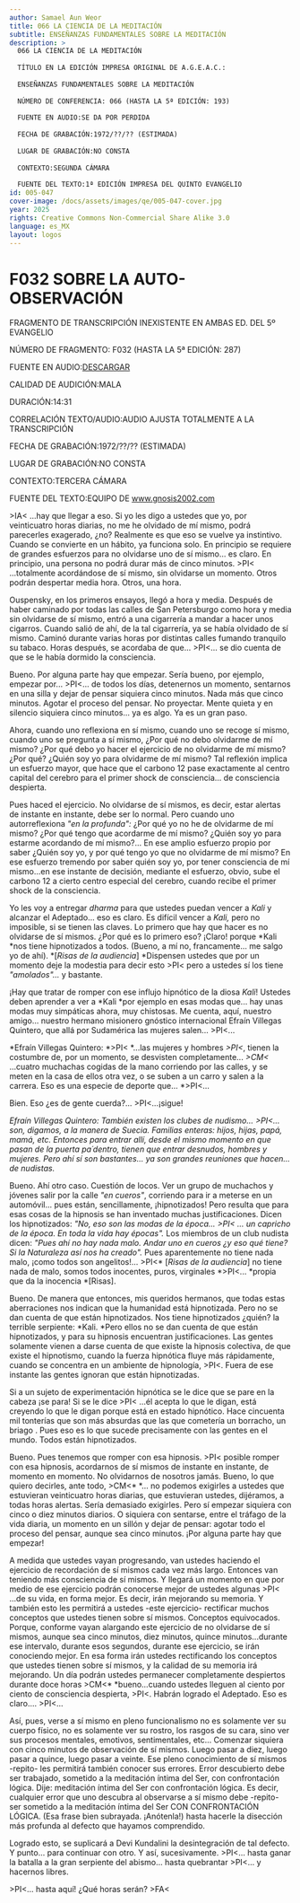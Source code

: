 ```yaml
---
author: Samael Aun Weor
title: 066 LA CIENCIA DE LA MEDITACIÓN
subtitle: ENSEÑANZAS FUNDAMENTALES SOBRE LA MEDITACIÓN
description: >
  066 LA CIENCIA DE LA MEDITACIÓN
  
  TÍTULO EN LA EDICIÓN IMPRESA ORIGINAL DE A.G.E.A.C.:
  
  ENSEÑANZAS FUNDAMENTALES SOBRE LA MEDITACIÓN
  
  NÚMERO DE CONFERENCIA: 066 (HASTA LA 5ª EDICIÓN: 193)
  
  FUENTE EN AUDIO:SE DA POR PERDIDA
  
  FECHA DE GRABACIÓN:1972/??/?? (ESTIMADA)
  
  LUGAR DE GRABACIÓN:NO CONSTA
  
  CONTEXTO:SEGUNDA CÁMARA
  
  FUENTE DEL TEXTO:1ª EDICIÓN IMPRESA DEL QUINTO EVANGELIO
id: 005-047
cover-image: /docs/assets/images/qe/005-047-cover.jpg
year: 2025
rights: Creative Commons Non-Commercial Share Alike 3.0
language: es_MX
layout: logos
---
```

# F032 SOBRE LA AUTO-OBSERVACIÓN

FRAGMENTO DE TRANSCRIPCIÓN INEXISTENTE EN AMBAS ED. DEL 5º EVANGELIO

NÚMERO DE FRAGMENTO: F032 (HASTA LA 5ª EDICIÓN: 287)

FUENTE EN AUDIO:[DESCARGAR](http://www.gnosis2002.com/audiosQE/F032=SOBRE-LA-AUTO-OBSERVACION.zip)

CALIDAD DE AUDICIÓN:MALA

DURACIÓN:14:31

CORRELACIÓN TEXTO/AUDIO:AUDIO AJUSTA TOTALMENTE A LA TRANSCRIPCIÓN

FECHA DE GRABACIÓN:1972/??/?? (ESTIMADA)

LUGAR DE GRABACIÓN:NO CONSTA

CONTEXTO:TERCERA CÁMARA

FUENTE DEL TEXTO:EQUIPO DE www.gnosis2002.com

\>IA< ...hay que llegar a eso. Si yo les digo a ustedes que yo, por veinticuatro horas diarias, no me he olvidado de mí mismo, podrá parecerles exagerado, ¿no? Realmente es que eso se vuelve ya instintivo. Cuando se convierte en un hábito, ya funciona solo. En principio se requiere de grandes esfuerzos para no olvidarse uno de sí mismo... es claro. En principio, una persona no podrá durar más de cinco minutos. \>PI< ...totalmente acordándose de sí mismo, sin olvidarse un momento. Otros podrán despertar media hora. Otros, una hora.

Ouspensky, en los primeros ensayos, llegó a hora y media. Después de haber caminado por todas las calles de San Petersburgo como hora y media sin olvidarse de sí mismo, entró a una cigarrería a mandar a hacer unos cigarros. Cuando salió de ahí, de la tal cigarrería, ya se había olvidado de sí mismo. Caminó durante varias horas por distintas calles fumando tranquilo su tabaco. Horas después, se acordaba de que... \>PI<... se dio cuenta de que se le había dormido la consciencia.

Bueno. Por alguna parte hay que empezar. Sería bueno, por ejemplo, empezar por... \>PI<... de todos los días, detenernos un momento, sentarnos en una silla y dejar de pensar siquiera cinco minutos. Nada más que cinco minutos. Agotar el proceso del pensar. No proyectar. Mente quieta y en silencio siquiera cinco minutos... ya es algo. Ya es un gran paso.

Ahora, cuando uno reflexiona en sí mismo, cuando uno se recoge sí mismo, cuando uno se pregunta a sí mismo, ¿Por qué no debo olvidarme de mí mismo? ¿Por qué debo yo hacer el ejercicio de no olvidarme de mí mismo? ¿Por qué? ¿Quién soy yo para olvidarme de mí mismo? Tal reflexión implica un esfuerzo mayor, que hace que el carbono 12 pase exactamente al centro capital del cerebro para el primer shock de consciencia... de consciencia despierta.

Pues haced el ejercicio. No olvidarse de sí mismos, es decir, estar alertas de instante en instante, debe ser lo normal. Pero cuando uno autorreflexiona *"en la profunda":* ¿Por qué yo no he de olvidarme de mí mismo? ¿Por qué tengo que acordarme de mí mismo? ¿Quién soy yo para estarme acordando de mí mismo?... En ese amplio esfuerzo propio por saber ¿Quién soy yo, y por qué tengo yo que no olvidarme de mí mismo? En ese esfuerzo tremendo por saber quién soy yo, por tener consciencia de mí mismo...en ese instante de decisión, mediante el esfuerzo, obvio, sube el carbono 12 a cierto centro especial del cerebro, cuando recibe el primer shock de la consciencia.

Yo les voy a entregar *dharma* para que ustedes puedan vencer a *Kali* y alcanzar el Adeptado... eso es claro. Es difícil vencer a *Kali,* pero no imposible, si se tienen las claves. Lo primero que hay que hacer es no olvidarse de sí mismos. ¿Por qué es lo primero eso? ¡Claro! porque *Kali *nos tiene hipnotizados a todos. (Bueno, a mí no, francamente... me salgo yo de ahí). *[*Risas de la audiencia*] *Dispensen ustedes que por un momento deje la modestia para decir esto \>PI< pero a ustedes sí los tiene *"amolados"...* y bastante.

¡Hay que tratar de romper con ese influjo hipnótico de la diosa *Kali*! Ustedes deben aprender a ver a *Kali *por ejemplo en esas modas que... hay unas modas muy simpáticas ahora, muy chistosas. Me cuenta, aquí, nuestro amigo... nuestro hermano misionero gnóstico internacional Efraín Villegas Quintero, que allá por Sudamérica las mujeres salen... \>PI<...

*Efraín Villegas Quintero: *\>PI< *...las mujeres y hombres *\>PI<*, tienen la costumbre de, por un momento, se desvisten completamente... *\>CM<* ...cuatro muchachas cogidas de la mano corriendo por las calles, y se meten en la casa de ellos otra vez, o se suben a un carro y salen a la carrera. Eso es una especie de deporte que... *\>PI<...

Bien. Eso ¿es de gente cuerda?... \>PI<...¡sigue!

*Efraín Villegas Quintero: También existen los clubes de nudismo... *\>PI<...* son, digamos, a la manera de Suecia. Familias enteras: hijos, hijas, papá, mamá, etc. Entonces para entrar allí, desde el mismo momento en que pasan de la puerta pa´dentro, tienen que entrar desnudos, hombres y mujeres. Pero ahí sí son bastantes... ya son grandes reuniones que hacen... de nudistas.*

Bueno. Ahí otro caso. Cuestión de locos. Ver un grupo de muchachos y jóvenes salir por la calle *"en cueros"*, corriendo para ir a meterse en un automóvil... pues están, sencillamente, ¡hipnotizados! Pero resulta que para esas cosas de la hipnosis se han inventado muchas justificaciones. Dicen los hipnotizados: *"No, eso son las modas de la época... *\>PI< ...* un capricho de la época. En toda la vida hay épocas".* Los miembros de un club nudista dicen: *"Pues ahí no hay nada malo. Andar uno en cueros ¿y eso qué tiene? Si la Naturaleza así nos ha creado".* Pues aparentemente no tiene nada malo, ¡como todos son angelitos!... \>PI<* [*Risas de la audiencia*] no tiene nada de malo, somos todos inocentes, puros, virginales *\>PI<... *propia que da la inocencia *[Risas].

Bueno. De manera que entonces, mis queridos hermanos, que todas estas aberraciones nos indican que la humanidad está hipnotizada. Pero no se dan cuenta de que están hipnotizados. Nos tiene hipnotizados ¿quién? la terrible serpiente: *Kali. *Pero ellos no se dan cuenta de que están hipnotizados, y para su hipnosis encuentran justificaciones. Las gentes solamente vienen a darse cuenta de que existe la hipnosis colectiva, de que existe el hipnotismo, cuando la fuerza hipnótica fluye más rápidamente, cuando se concentra en un ambiente de hipnología, \>PI<. Fuera de ese instante las gentes ignoran que están hipnotizadas.

Si a un sujeto de experimentación hipnótica se le dice que se pare en la cabeza ¡se para! Si se le dice \>PI< ...él acepta lo que le digan, está creyendo lo que le digan porque está en estado hipnótico. Hace cincuenta mil tonterías que son más absurdas que las que cometería un borracho, un briago . Pues eso es lo que sucede precisamente con las gentes en el mundo. Todos están hipnotizados.

Bueno. Pues tenemos que romper con esa hipnosis. \>PI< posible romper con esa hipnosis, acordarnos de sí mismos de instante en instante, de momento en momento. No olvidarnos de nosotros jamás. Bueno, lo que quiero decirles, ante todo, \>CM<* *... no podemos exigirles a ustedes que estuvieran veinticuatro horas diarias, que estuvieran ustedes, dijéramos, a todas horas alertas. Sería demasiado exigirles. Pero sí empezar siquiera con cinco o diez minutos diarios. O siquiera con sentarse, entre el tráfago de la vida diaria, un momento en un sillón y dejar de pensar: agotar todo el proceso del pensar, aunque sea cinco minutos. ¡Por alguna parte hay que empezar!

A medida que ustedes vayan progresando, van ustedes haciendo el ejercicio de recordación de sí mismos cada vez más largo. Entonces van teniendo más consciencia de sí mismos. Y llegará un momento en que por medio de ese ejercicio podrán conocerse mejor de ustedes algunas \>PI< ...de su vida, en forma mejor. Es decir, irán mejorando su memoria. Y también esto les permitirá a ustedes -este ejercicio- rectificar muchos conceptos que ustedes tienen sobre sí mismos. Conceptos equivocados. Porque, conforme vayan alargando este ejercicio de no olvidarse de sí mismos, aunque sea cinco minutos, diez minutos, quince minutos...durante ese intervalo, durante esos segundos, durante ese ejercicio, se irán conociendo mejor. En esa forma irán ustedes rectificando los conceptos que ustedes tienen sobre sí mismos, y la calidad de su memoria irá mejorando. Un día podrán ustedes permanecer completamente despiertos durante doce horas \>CM<* *bueno...cuando ustedes lleguen al ciento por ciento de consciencia despierta, \>PI<. Habrán logrado el Adeptado. Eso es claro.... \>PI<...

Así, pues, verse a sí mismo en pleno funcionalismo no es solamente ver su cuerpo físico, no es solamente ver su rostro, los rasgos de su cara, sino ver sus procesos mentales, emotivos, sentimentales, etc... Comenzar siquiera con cinco minutos de observación de sí mismos. Luego pasar a diez, luego pasar a quince, luego pasar a veinte. Ese pleno conocimiento de sí mismos -repito- les permitirá también conocer sus errores. Error descubierto debe ser trabajado, sometido a la meditación íntima del Ser, con confrontación lógica. Dije: meditación íntima del Ser con confrontación lógica. Es decir, cualquier error que uno descubra al observarse a sí mismo debe -repito- ser sometido a la meditación íntima del Ser CON CONFRONTACIÓN LÓGICA. (Esa frase bien subrayada. ¡Anótenla!) hasta hacerle la disección más profunda al defecto que hayamos comprendido.

Logrado esto, se suplicará a Devi Kundalini la desintegración de tal defecto. Y punto... para continuar con otro. Y así, sucesivamente. \>PI<... hasta ganar la batalla a la gran serpiente del abismo... hasta quebrantar \>PI<... y hacernos libres.

\>PI<... hasta aquí! ¿Qué horas serán? \>FA<

